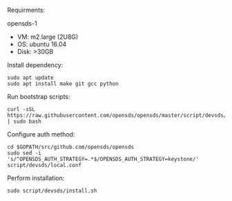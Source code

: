 
Requirments:

opensds-1
- VM: m2.large (2U8G)
- OS: ubuntu 16.04
- Disk: >30GB


Install dependency:

    sudo apt update
    sudo apt install make git gcc python

Run bootstrap scripts:

    curl -sSL https://raw.githubusercontent.com/opensds/opensds/master/script/devsds/bootstrap.sh | sudo bash

Configure auth method:

    cd $GOPATH/src/github.com/opensds/opensds
    sudo sed -i 's/^OPENSDS_AUTH_STRATEGY=.*$/OPENSDS_AUTH_STRATEGY=keystone/' script/devsds/local.conf

Perform installation:

    sudo script/devsds/install.sh
    